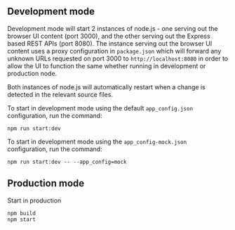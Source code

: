 
## Development mode
Development mode will start 2 instances of node.js - one serving out the browser UI content (port 3000), and the other serving out the Express based REST APIs (port 8080). The instance serving out the browser UI content uses a proxy configuration in `package.json` which will forward any unknown URLs requested on port 3000 to `http://localhost:8080` in order to allow the UI to function the same whether running in development or production node.

Both instances of node.js will automatically restart when a change is detected in the relevant source files.

To start in development mode using the default `app_config.json` configuration, run the command:

```
npm run start:dev
```

To start in development mode using the `app_config-mock.json` configuration, run the command:

```
npm run start:dev -- --app_config=mock
```

## Production mode
Start in production

```
npm build
npm start
```